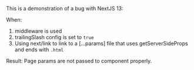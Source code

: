 This is a demonstration of a bug with NextJS 13:

When:
1. middleware is used
2. trailingSlash config is set to `true`
3. Using next/link to link to a [...params] file that uses getServerSideProps and ends with `.html`

Result:
Page params are not passed to component properly.
